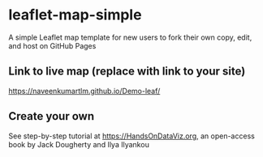 # leaflet-map-simple
A simple Leaflet map template for new users to fork their own copy, edit, and host on GitHub Pages

## Link to live map (replace with link to your site)
https://naveenkumartlm.github.io/Demo-leaf/

## Create your own
See step-by-step tutorial at https://HandsOnDataViz.org, an open-access book by Jack Dougherty and Ilya Ilyankou
